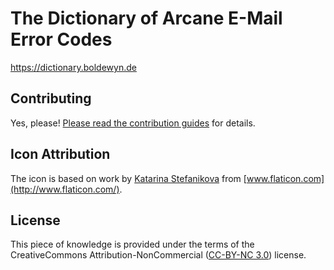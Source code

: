 # The Dictionary of Arcane E-Mail Error Codes

https://dictionary.boldewyn.de

## Contributing

Yes, please! [Please read the contribution guides](CONTRIBUTING.md) for
details.

## Icon Attribution

The icon is based on work by
[Katarina Stefanikova](http://www.flaticon.com/free-icon/electrical-storm-outlined-weather-sign_59274) from [www.flaticon.com](http://www.flaticon.com/).

## License

This piece of knowledge is provided under the terms of the CreativeCommons
Attribution-NonCommercial ([CC-BY-NC
3.0](https://creativecommons.org/licenses/by-nc/3.0/)) license.
